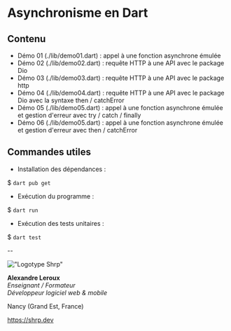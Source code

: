 # Asynchronisme en Dart

## Contenu

- Démo 01 (./lib/demo01.dart) : appel à une fonction asynchrone émulée
- Démo 02 (./lib/demo02.dart) : requête HTTP à une API avec le package Dio
- Démo 03 (./lib/demo03.dart) : requête HTTP à une API avec le package http
- Démo 04 (./lib/demo04.dart) : requête HTTP à une API avec le package Dio avec la syntaxe then / catchError
- Démo 05 (./lib/demo05.dart) : appel à une fonction asynchrone émulée et gestion d'erreur avec try / catch / finally
- Démo 06 (./lib/demo05.dart) : appel à une fonction asynchrone émulée et gestion d'erreur avec then / catchError

## Commandes utiles

- Installation des dépendances :

$ `dart pub get`

- Exécution du programme :

$ `dart run`

- Exécution des tests unitaires :

$ `dart test`

--

!["Logotype Shrp"](https://sherpa.one/images/sherpa-logotype.png)

__Alexandre Leroux__  
_Enseignant / Formateur_  
_Développeur logiciel web & mobile_

Nancy (Grand Est, France)

<https://shrp.dev>
